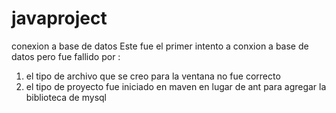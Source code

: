 # javaproject
conexion a base de datos
Este fue el primer intento a conxion a base de datos pero fue fallido por :
1. el tipo de archivo que se creo para la ventana no fue correcto
2. el tipo de proyecto fue iniciado en maven en lugar de  ant para agregar la biblioteca de mysql
